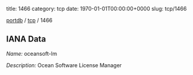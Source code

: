 title: 1466
category: tcp
date: 1970-01-01T00:00:00+0000
slug: tcp/1466

[portdb](/) / [tcp](/category/tcp.html) / 1466


## IANA Data

_Name:_ oceansoft-lm

_Description:_ Ocean Software License Manager


